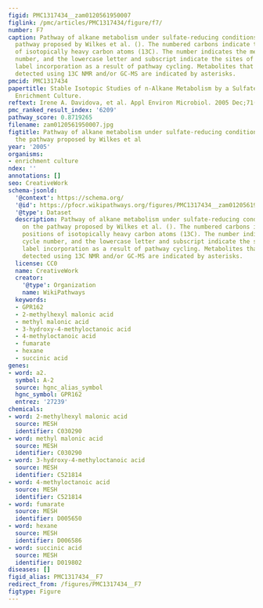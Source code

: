 ```yaml
---
figid: PMC1317434__zam0120561950007
figlink: /pmc/articles/PMC1317434/figure/f7/
number: F7
caption: Pathway of alkane metabolism under sulfate-reducing conditions based on the
  pathway proposed by Wilkes et al. (). The numbered carbons indicate the positions
  of isotopically heavy carbon atoms (13C). The number indicates the metabolic cycle
  number, and the lowercase letter and subscript indicate the sites of additional
  label incorporation as a result of pathway cycling. Metabolites that were experimentally
  detected using 13C NMR and/or GC-MS are indicated by asterisks.
pmcid: PMC1317434
papertitle: Stable Isotopic Studies of n-Alkane Metabolism by a Sulfate-Reducing Bacterial
  Enrichment Culture.
reftext: Irene A. Davidova, et al. Appl Environ Microbiol. 2005 Dec;71(12):8174-8182.
pmc_ranked_result_index: '6209'
pathway_score: 0.8719265
filename: zam0120561950007.jpg
figtitle: Pathway of alkane metabolism under sulfate-reducing conditions based on
  the pathway proposed by Wilkes et al
year: '2005'
organisms:
- enrichment culture
ndex: ''
annotations: []
seo: CreativeWork
schema-jsonld:
  '@context': https://schema.org/
  '@id': https://pfocr.wikipathways.org/figures/PMC1317434__zam0120561950007.html
  '@type': Dataset
  description: Pathway of alkane metabolism under sulfate-reducing conditions based
    on the pathway proposed by Wilkes et al. (). The numbered carbons indicate the
    positions of isotopically heavy carbon atoms (13C). The number indicates the metabolic
    cycle number, and the lowercase letter and subscript indicate the sites of additional
    label incorporation as a result of pathway cycling. Metabolites that were experimentally
    detected using 13C NMR and/or GC-MS are indicated by asterisks.
  license: CC0
  name: CreativeWork
  creator:
    '@type': Organization
    name: WikiPathways
  keywords:
  - GPR162
  - 2-methylhexyl malonic acid
  - methyl malonic acid
  - 3-hydroxy-4-methyloctanoic acid
  - 4-methyloctanoic acid
  - fumarate
  - hexane
  - succinic acid
genes:
- word: a2.
  symbol: A-2
  source: hgnc_alias_symbol
  hgnc_symbol: GPR162
  entrez: '27239'
chemicals:
- word: 2-methylhexyl malonic acid
  source: MESH
  identifier: C030290
- word: methyl malonic acid
  source: MESH
  identifier: C030290
- word: 3-hydroxy-4-methyloctanoic acid
  source: MESH
  identifier: C521814
- word: 4-methyloctanoic acid
  source: MESH
  identifier: C521814
- word: fumarate
  source: MESH
  identifier: D005650
- word: hexane
  source: MESH
  identifier: D006586
- word: succinic acid
  source: MESH
  identifier: D019802
diseases: []
figid_alias: PMC1317434__F7
redirect_from: /figures/PMC1317434__F7
figtype: Figure
---
```

